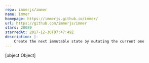 ```yaml
---
repo: immerjs/immer
name: immer
homepage: https://immerjs.github.io/immer/
url: https://github.com/immerjs/immer
stars: 28089
starredAt: 2017-12-30T07:47:49Z
description: |-
    Create the next immutable state by mutating the current one
---
```


[object Object]
